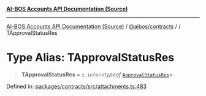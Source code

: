 [**AI-BOS Accounts API Documentation (Source)**](../../../README.md)

***

[AI-BOS Accounts API Documentation (Source)](../../../README.md) / [@aibos/contracts](../README.md) / [](../README.md) / TApprovalStatusRes

# Type Alias: TApprovalStatusRes

> **TApprovalStatusRes** = `z.infer`\<*typeof* [`ApprovalStatusRes`](../variables/ApprovalStatusRes.md)\>

Defined in: [packages/contracts/src/attachments.ts:483](https://github.com/pohlai88/accounts/blob/48103fb36d28b2b9bfb33472b6de2f719773cde9/packages/contracts/src/attachments.ts#L483)
